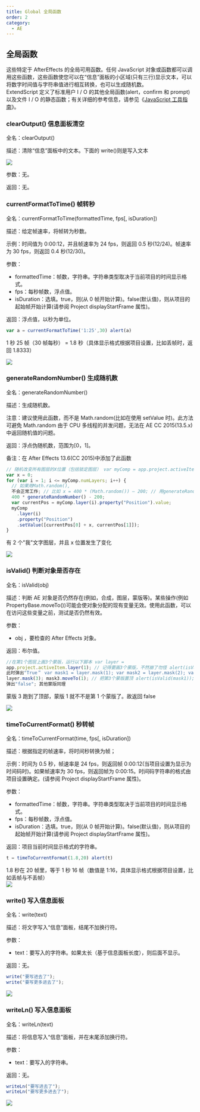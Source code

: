 ```yaml
---
title: Global 全局函数
order: 2
category:
  - AE
---
```


## 全局函数

这些特定于 AfterEffects 的全局可用函数。任何 JavaScript 对象或函数都可以调用这些函数，这些函数使您可以在“信息”面板的小区域(只有三行)显示文本，可以将数字时间值与字符串值进行相互转换，也可以生成随机数。  
ExtendScript 定义了标准用户 I / O 的其他全局函数(alert，confirm 和 prompt)以及文件 I /
O 的静态函数；有关详细的参考信息，请参见《[JavaScript 工具指南](https://extendscript.docsforadobe.dev/)》。

### clearOutput() 信息面板清空

全名：clearOutput()

描述：清除“信息”面板中的文本。下面的 write()则是写入文本

![](https://cdn.yuelili.com/20210824212139.png)

参数：无。

返回：无。

### currentFormatToTime() 帧转秒

全名：currentFormatToTime(formattedTime, fps[, isDuration])

描述：给定帧速率，将帧转为秒数。

示例：时间值为 0:00:12，并且帧速率为 24 fps，则返回 0.5 秒(12/24)。帧速率为 30 fps，则返回 0.4 秒(12/30)。

参数：

- formattedTime：帧数，字符串。字符串类型取决于当前项目的时间显示格式。
- fps：每秒帧数，浮点值。
- isDuration：选填。true，则(从 0 帧开始计算)。false(默认值)，则从项目的起始帧开始计算(请参阅 Project displayStartFrame 属性)。

返回：浮点值，以秒为单位。

```javascript
var a = currentFormatToTime('1:25',30) alert(a)
```

1 秒 25 帧（30 帧每秒） = 1.8 秒（具体显示格式根据项目设置，比如丢帧时，返回 1.8333）

![](https://mir.yuelili.com/wp-content/uploads/2021/07/3b3549b35a370256a0b8d7dd97a54eb9.png)

### generateRandomNumber() 生成随机数

全名：generateRandomNumber()

描述：生成随机数。

注意：建议使用此函数，而不是 Math.random(比如在使用 setValue 时)。此方法可避免 Math.random 由于 CPU 多线程的并发问题，无法在 AE
CC 2015(13.5.x)中返回随机值的问题。

返回：浮点伪随机数，范围为[0，1]。

备注：在 After Effects 13.6(CC 2015)中添加了此函数

```javascript
// 随机改变所有图层的X位置（包括锁定图层） var myComp = app.project.activeItem;
var x = 0;
for (var i = 1; i <= myComp.numLayers; i++) {
  // 如果用Math.random(),
  不会正常工作; // 比如 x = 400 * (Math.random()) – 200; // 用generateRandomNumber()替换 x =
  400 * generateRandomNumber() - 200;
  var currentPos = myComp.layer(i).property("Position").value;
  myComp
    .layer(i)
    .property("Position")
    .setValue([currentPos[0] + x, currentPos[1]]);
}
```

有 2 个"我"文字图层，并且 x 位置发生了变化

![](https://mir.yuelili.com/wp-content/uploads/2021/07/e953884b1f9e64d7d293498c74976a94.png)

### isValid() 判断对象是否存在

全名：isValid(obj)

描述：判断 AE 对象是否仍然存在(例如，合成，图层，蒙版等)。某些操作(例如 PropertyBase.moveTo())可能会使对象分配的现有变量无效。使用此函数，可以在访问这些变量之前，测试是否仍然有效。

参数：

- obj ，要检查的 After Effects 对象。

返回：布尔值。

```javascript
//在第1个图层上画3个蒙版，运行以下脚本 var layer =
app.project.activeItem.layer(1); // 记得要画3个蒙版，不然崩了勿怪 alert(isValid(layer)); //
此时弹出"True＂ var mask1 = layer.mask(1); var mask2 = layer.mask(2); var mask3 =
layer.mask(3); mask3.moveTo(1); // 把第3个蒙版置顶 alert(isValid(mask1)); //
弹出"false"; 其他蒙版同理
```

蒙版 3 跑到了顶部，蒙版 1 就不不是第 1 个蒙版了。故返回 false

![](https://mir.yuelili.com/wp-content/uploads/2021/07/3212ec842d0ca58f7999123b705ce12a.png)

### timeToCurrentFormat() 秒转帧

全名：timeToCurrentFormat(time, fps[, isDuration])

描述：根据指定的帧速率，将时间秒转换为帧；

示例：时间为 0.5 秒，帧速率是 24 fps，则返回帧 0:00:12(当项目设置为显示为时间码时)。如果帧速率为 30
fps，则返回帧为 0:00:15。时间码字符串的格式由项目设置确定。(请参阅 Project displayStartFrame 属性)。

参数：

- formattedTime：帧数，字符串。字符串类型取决于当前项目的时间显示格式。
- fps：每秒帧数，浮点值。
- isDuration：选填。true，则(从 0 帧开始计算)。false(默认值)，则从项目的起始帧开始计算(请参阅 Project displayStartFrame 属性)。

返回：项目当前时间显示格式的字符串。

```javascript
t = timeToCurrentFormat(1.8,20) alert(t)
```

1.8 秒在 20 帧里，等于 1 秒 16 帧（数值是 1:16，具体显示格式根据项目设置，比如丢帧与不丢帧）  
![](https://mir.yuelili.com/wp-content/uploads/2021/07/87b59e8d0100a695c76545e44fe15b70.png)

### write() 写入信息面板

全名：write(text)

描述：将文字写入“信息”面板，结尾不加换行符。

参数：

- text：要写入的字符串。如果太长（基于信息面板长度），则后面不显示。

返回：无。

```javascript
write("要写进去了");
write("要写更多进去了");
```

![](https://mir.yuelili.com/wp-content/uploads/2021/07/949f6c253285fd6df81137ed88cf140c.png)

### writeLn() 写入信息面板

全名：writeLn(text)

描述：将信息写入“信息”面板，并在末尾添加换行符。

参数：

- text：要写入的字符串。

返回：无。

```javascript
writeLn("要写进去了");
writeLn("要写更多进去了");
```

![](https://mir.yuelili.com/wp-content/uploads/2021/07/e7f98a38cf409bc3506e75d406b7bb2c.png)
